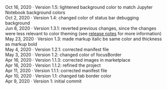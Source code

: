 Oct 16, 2020 &middot; Version 1.5: lightened background color to match Jupyter Notebook background colors<br>
Oct 2, 2020 &middot; Version 1.4: changed color of status bar debugging background<br>
Jun 8, 2020 &middot; Version 1.3.1: reverted previous changes, since the changes were less relevant to color theming (see [release notes](https://gitlab.com/dark-themes/uniform-dark-theme-vscode/-/releases) for more information)<br>
May 23, 2020 &middot; Version 1.3: made markup italic be same color and thickness as markup bold<br>
May 4, 2020 &middot; Version 1.2.1: corrected manifest file<br>
May 3, 2020 &middot; Version 1.2: changed color of focusBorder<br>
Apr 16, 2020 &middot; Version 1.1.3: corrected images in marketplace<br>
Apr 16, 2020 &middot; Version 1.1.2: refined the project<br>
Apr 11, 2020 &middot; Version 1.1.1: corrected manifest file<br>
Apr 10, 2020 &middot; Version 1.1: changed tab border color<br>
Apr 9, 2020 &middot; Version 1: initial commit